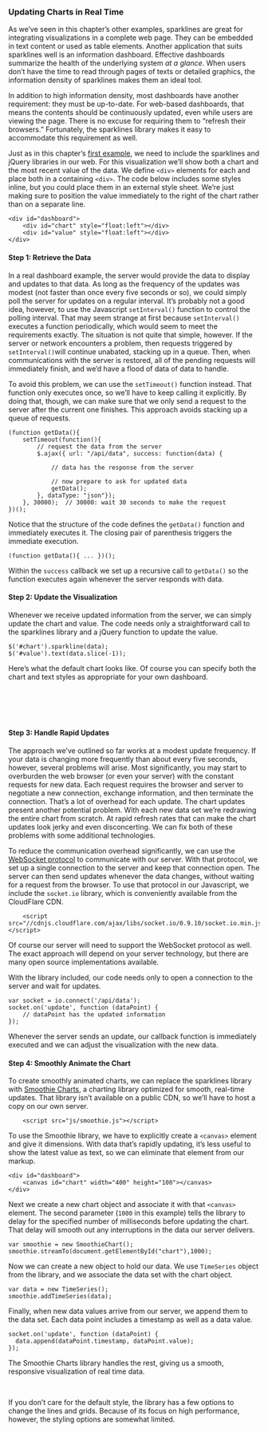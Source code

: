 ### Updating Charts in Real Time

As we’ve seen in this chapter’s other examples, sparklines are great for integrating visualizations in a complete web page. They can be embedded in text content or used as table elements. Another application that suits sparklines well is an information dashboard. Effective dashboards summarize the health of the underlying system _at a glance_. When users don’t have the time to read through pages of texts or detailed graphics, the information density of sparklines makes them an ideal tool.

In addition to high information density, most dashboards have another requirement: they must be up-to-date. For web-based dashboards, that means the contents should be continuously updated, even while users are viewing the page. There is no excuse for requiring them to “refresh their browsers.” Fortunately, the sparklines library makes it easy to accommodate this requirement as well.

Just as in this chapter’s [first example](#id1), we need to include the sparklines and jQuery libraries in our web. For this visualization we’ll show both a chart and the most recent value of the data. We define `<div>` elements for each and place both in a containing `<div>`. The code below includes some styles inline, but you could place them in an external style sheet. We’re just making sure to position the value immediately to the right of the chart rather than on a separate line.

```language-markup
<div id="dashboard">
    <div id="chart" style="float:left"></div>
    <div id="value" style="float:left"></div>
</div>
```

#### Step 1: Retrieve the Data

In a real dashboard example, the server would provide the data to display and updates to that data. As long as the frequency of the updates was modest (not faster than once every five seconds or so), we could simply poll the server for updates on a regular interval. It’s probably not a good idea, however, to use the Javascript `setInterval()` function to control the polling interval. That may seem strange at first because `setInterval()` executes a function periodically, which would seem to meet the requirements exactly. The situation is not quite that simple, however. If the server or network encounters a problem, then requests triggered by `setInterval()`will continue unabated, stacking up in a queue. Then, when communications with the server is restored, all of the pending requests will immediately finish, and we’d have a flood of data of data to handle.

To avoid this problem, we can use the `setTimeout()` function instead. That function only executes once, so we’ll have to keep calling it explicitly. By doing that, though, we can make sure that we only send a request to the server after the current one finishes. This approach avoids stacking up a queue of requests.

```language-javascript
(function getData(){
    setTimeout(function(){
        // request the data from the server
        $.ajax({ url: "/api/data", success: function(data) {

            // data has the response from the server

            // now prepare to ask for updated data
            getData();
        }, dataType: "json"});
    }, 30000);  // 30000: wait 30 seconds to make the request
})();
```

Notice that the structure of the code defines the `getData()` function and immediately executes it. The closing pair of parenthesis triggers the immediate execution.

```language-javascript
(function getData(){ ... })();
```

Within the `success` callback we set up a recursive call to `getData()` so the function executes again whenever the server responds with data.

#### Step 2: Update the Visualization

Whenever we receive updated information from the server, we can simply update the chart and value. The code needs only a straightforward call to the sparklines library and a jQuery function to update the value.

```language-javascript
$('#chart').sparkline(data);
$('#value').text(data.slice(-1));
```
Here’s what the default chart looks like. Of course you can specify both the chart and text styles as appropriate for your own dashboard.

<div>&nbsp;</div>
<div id="dashboard1">
    <div id="chart" style="float:left;height:40px;width:135px"></div>
    <div id="value" style="float:left;height:40px;font-size:30px;padding-top:5px;"></div>
</div>
<span style="clear:both;display:block"></span>

#### Step 3: Handle Rapid Updates

The approach we’ve outlined so far works at a modest update frequency. If your data is changing more frequently than about every five seconds, however, several problems will arise. Most significantly, you may start to overburden the web browser (or even your server) with the constant requests for new data. Each request requires the browser and server to negotiate a new connection, exchange information, and then terminate the connection. That’s a lot of overhead for each update. The chart updates present another potential problem. With each new data set we’re redrawing the entire chart from scratch. At rapid refresh rates that can make the chart updates look jerky and even disconcerting. We can fix both of these problems with some additional technologies.

To reduce the communication overhead significantly, we can use the [WebSocket protocol](http://www.websocket.org) to communicate with our server. With that protocol, we set up a single connection to the server and keep that connection open. The server can then send updates whenever the data changes, without waiting for a request from the browser. To use that protocol in our Javascript, we include the `socket.io` library, which is conveniently available from the CloudFlare CDN.

```language-markup
    <script src="//cdnjs.cloudflare.com/ajax/libs/socket.io/0.9.10/socket.io.min.js"></script>
```

Of course our server will need to support the WebSocket protocol as well. The exact approach will depend on your server technology, but there are many open source implementations available.

With the library included, our code needs only to open a connection to the server and wait for updates.

```language-javascript
var socket = io.connect('/api/data');
socket.on('update', function (dataPoint) {
    // dataPoint has the updated information
});
```

Whenever the server sends an update, our callback function is immediately executed and we can adjust the visualization with the new data.

#### Step 4: Smoothly Animate the Chart

To create smoothly animated charts, we can replace the sparklines library with [Smoothie Charts](http://smoothiecharts.org), a charting library optimized for smooth, real-time updates. That library isn’t available on a public CDN, so we’ll have to host a copy on our own server.

```language-markup
    <script src="js/smoothie.js"></script>
```

To use the Smoothie library, we have to explicitly create a `<canvas>` element and give it dimensions. With data that’s rapidly updating, it’s less useful to show the latest value as text, so we can eliminate that element from our markup.

```language-markup
<div id="dashboard">
    <canvas id="chart" width="400" height="100"></canvas>
</div>
```

Next we create a new chart object and associate it with that `<canvas>` element. The second parameter (`1000` in this example) tells the library to delay for the specified number of milliseconds before updating the chart. That delay will smooth out any interruptions in the data our server delivers.

```language-javascript
var smoothie = new SmoothieChart();
smoothie.streamTo(document.getElementById("chart"),1000);
```

Now we can create a new object to hold our data. We use `TimeSeries` object from the library, and we associate the data set with the chart object.

```language-javascript
var data = new TimeSeries();
smoothie.addTimeSeries(data);
```

Finally, when new data values arrive from our server, we append them to the data set. Each data point includes a timestamp as well as a data value.

```language-javascript
socket.on('update', function (dataPoint) {
  data.append(dataPoint.timestamp, dataPoint.value);
});
```

The Smoothie Charts library handles the rest, giving us a smooth, responsive visualization of real time data.

<div>&nbsp;</div>
<div id="dashboard2">
    <canvas id="chart2" width="400" height="100"></canvas>
</div>

If you don’t care for the default style, the library has a few options to change the lines and grids. Because of its focus on high performance, however, the styling options are somewhat limited.

<script>
contentLoaded.done(function() {

    var mrefreshinterval = 500; // update display every 500ms
    var lastmousex=-1; 
    var lastmousey=-1;
    var lastmousetime;
    var mousetravel = 0;
    var mpoints = [0,0,0,0,0,0,0,0,0,0
                  ,0,0,0,0,0,0,0,0,0,0
                  ,0,0,0,0,0,0,0,0,0,0
                  ,0,0,0,0,0,0,0,0,0,0
                  ,0,0,0,0,0,0,0,0,0,0
                  ,0,0,0,0,0,0,0,0,0,0];
    var mpoints_max = 60;
    $('html').mousemove(function(e) {
        var mousex = e.pageX;
        var mousey = e.pageY;
        if (lastmousex > -1) {
            mousetravel += Math.max( Math.abs(mousex-lastmousex), Math.abs(mousey-lastmousey) );
        }
        lastmousex = mousex;
        lastmousey = mousey;
    });
    var mdraw = function() {
        var md = new Date();
        var timenow = md.getTime();
        if (lastmousetime && lastmousetime!=timenow) {
            var pps = Math.round(mousetravel / (timenow - lastmousetime) * 1000);
            mpoints.push(pps);
            if (mpoints.length > mpoints_max)
                mpoints.splice(0,1);
            mousetravel = 0;
            $('#dashboard1 #chart')
                .sparkline(mpoints, { width: mpoints.length*2, height: 30 });
			$('#dashboard1 #value').text(mpoints.slice(-1));
        }
        lastmousetime = timenow;
        setTimeout(mdraw, mrefreshinterval);
    }
    // We could use setInterval instead, but I prefer to do it this way
    setTimeout(mdraw, mrefreshinterval); 


    var smoothie = new SmoothieChart();
    smoothie.streamTo(document.getElementById("chart2"),500);
    var data = new TimeSeries();
    smoothie.addTimeSeries(data, {lineWidth:2});
    setInterval(function() {
        data.append(new Date().getTime(), Math.random());
    }, 500);


});
</script>

